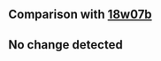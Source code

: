 ## Comparison with [18w07b](https://github.com/PixiGeko/Minecraft-generated-data/tree/18w07b)



## No change detected